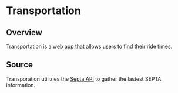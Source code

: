 # Transportation

## Overview
Transportation is a web app that allows users to find their ride times.

## Source
Transporation utilizies the [Septa API](https://www3.septa.org/) to gather the lastest SEPTA information.
